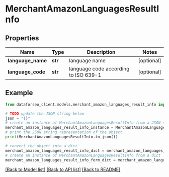 # MerchantAmazonLanguagesResultInfo


## Properties

Name | Type | Description | Notes
------------ | ------------- | ------------- | -------------
**language_name** | **str** | language name | [optional] 
**language_code** | **str** | language code according to ISO 639-1 | [optional] 

## Example

```python
from dataforseo_client.models.merchant_amazon_languages_result_info import MerchantAmazonLanguagesResultInfo

# TODO update the JSON string below
json = "{}"
# create an instance of MerchantAmazonLanguagesResultInfo from a JSON string
merchant_amazon_languages_result_info_instance = MerchantAmazonLanguagesResultInfo.from_json(json)
# print the JSON string representation of the object
print(MerchantAmazonLanguagesResultInfo.to_json())

# convert the object into a dict
merchant_amazon_languages_result_info_dict = merchant_amazon_languages_result_info_instance.to_dict()
# create an instance of MerchantAmazonLanguagesResultInfo from a dict
merchant_amazon_languages_result_info_form_dict = merchant_amazon_languages_result_info.from_dict(merchant_amazon_languages_result_info_dict)
```
[[Back to Model list]](../README.md#documentation-for-models) [[Back to API list]](../README.md#documentation-for-api-endpoints) [[Back to README]](../README.md)


